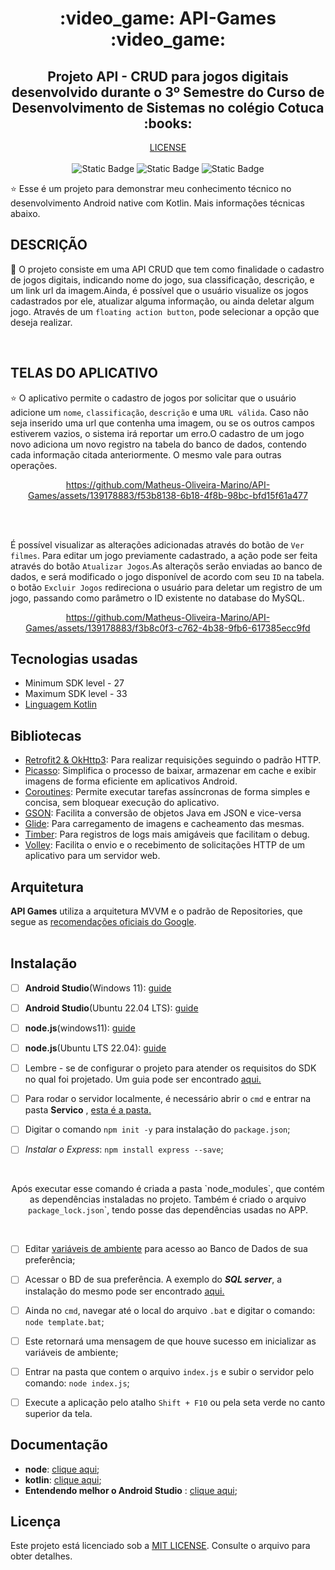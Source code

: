 
<h1 align="center">:video_game: API-Games :video_game: </h1>

  <h2 align = "center">Projeto API - CRUD para jogos digitais desenvolvido durante o 3º Semestre do Curso de Desenvolvimento de Sistemas no colégio Cotuca :books: </h2>  

<p align="center">
  <a href="https://opensource.org/licenses/MIT"></a> <a href="https://opensource.org/license/mit/">LICENSE</a>
  
  <br>
  <br>
    <img alt="Static Badge" src="https://img.shields.io/badge/License%20-%20MIT%20-%20green?style=flat&logo=%2334A853&logoColor=%233d85c6&labelColor=(178%2C%20222%2C%2039)&color=%233d85c6">
    <img alt="Static Badge" src="https://img.shields.io/badge/API%20-%2033%2B%20-%20green?style=flat&logo=%2334A853&logoColor=%2334A853&labelColor=(178%2C%20222%2C%2039)&color=(50%2C205%2C50)">
    <img alt="Static Badge" src="https://img.shields.io/badge/Android%20Apache-%2013.0%20-%20green?style=flat&logo=%2334A853&logoColor=%233d85c6&labelColor=(178%2C%20222%2C%2039)&color=(0%2C255%2C0)">

</p>
  
<p align="center">  

⭐ Esse é um projeto para demonstrar meu conhecimento técnico no desenvolvimento Android native com Kotlin. Mais informações técnicas abaixo.

## DESCRIÇÃO

:rocket: O projeto consiste em uma API CRUD que tem como finalidade o cadastro de jogos digitais, indicando nome do jogo, sua classificação, descrição, e um link url da imagem.Ainda, é possível que o usuário visualize os jogos cadastrados por ele, atualizar alguma informação, ou ainda deletar algum jogo. Através de um ```floating action button```, pode selecionar a opção que deseja realizar.

</p>

</br>

<p float="left" align="center">

## TELAS DO APLICATIVO

⭐ O aplicativo permite o cadastro de jogos por solicitar que o usuário adicione um ```nome```, ```classificação```, ```descrição``` e uma ```URL válida```. Caso não seja inserido 
uma url que contenha uma imagem, ou se os outros campos estiverem vazios, o sistema irá reportar um erro.O cadastro de um jogo novo adiciona um novo registro na tabela do banco de dados, contendo cada informação citada anteriormente. O mesmo vale para outras operações.
<div align="center">
  
  https://github.com/Matheus-Oliveira-Marino/API-Games/assets/139178883/f53b8138-6b18-4f8b-98bc-bfd15f61a477
</div>

<br>
<br>

  É possível visualizar as alterações adicionadas através do botão de ```Ver filmes```. Para editar um jogo previamente cadastrado, a ação pode ser feita através do botão ```Atualizar Jogos```.As alteraçõs serão enviadas ao banco de dados, e será modificado o jogo disponível de acordo com seu ```ID``` na tabela. o botão ```Excluir Jogos``` redireciona o usuário para deletar um registro de um jogo, passando como parâmetro o ID existente no database do MySQL.
  
<div align="center">

  https://github.com/Matheus-Oliveira-Marino/API-Games/assets/139178883/f3b8c0f3-c762-4b38-9fb6-617385ecc9fd

</div>

</p>

## Tecnologias usadas 
- Minimum SDK level - 27
- Maximum SDK level - 33
- [Linguagem Kotlin](https://kotlinlang.org/)


## Bibliotecas
  - [Retrofit2 & OkHttp3](https://github.com/square/retrofit): Para realizar requisições seguindo o padrão HTTP.
  - [Picasso](https://github.com/square/picasso): Simplifica o processo de baixar, armazenar em cache e exibir imagens de forma eficiente em aplicativos Android.
  - [Coroutines](https://github.com/Kotlin/kotlinx.coroutines): Permite executar tarefas assíncronas de forma simples e concisa, sem bloquear execução do aplicativo.
  - [GSON](https://github.com/google/gson): Facilita a conversão de objetos Java em JSON e vice-versa  
  - [Glide](https://github.com/bumptech/glide): Para carregamento de imagens e cacheamento das mesmas.
  - [Timber](https://github.com/JakeWharton/timber): Para registros de logs mais amigáveis que facilitam o debug.
  - [Volley](https://google.github.io/volley/): Facilita o envio e o recebimento de solicitações HTTP de um aplicativo para um servidor web.

## Arquitetura
**API Games** utiliza a arquitetura MVVM e o padrão de Repositories, que segue as [recomendações oficiais do Google](https://developer.android.com/topic/architecture).
</br></br>

## Instalação

- [ ] __Android Studio__(Windows 11): [guide](https://www.youtube.com/watch?v=fxVlHROAkqk)
- [ ] __Android Studio__(Ubuntu 22.04 LTS): [guide](https://www.youtube.com/watch?v=x3nVHXv3oyw)
- [ ] __node.js__(windows11): [guide](https://www.youtube.com/watch?v=EIzdQxMXcrc)
- [ ] __node.js__(Ubuntu LTS 22.04): [guide](https://www.youtube.com/watch?v=EIzdQxMXcrc)

- [ ] Lembre - se de configurar o projeto para atender os requisitos do SDK no qual foi projetado. Um guia pode ser encontrado [aqui.](https://www.youtube.com/watch?v=WyOTf7os4I8)
    
- [ ] Para rodar o servidor localmente, é necessário abrir o `cmd` e entrar na pasta __Servico__ , [esta é a pasta.](https://github.com/Matheus-Oliveira-Marino/API-Games/tree/main/Servico)
      
- [ ] Digitar o comando `npm init -y` para instalação do `package.json`;
      
- [ ] *Instalar o Express*: `npm install express --save`;

</br>
<p align = "Center">
  Após executar esse comando é criada a pasta `node_modules`, que contém as dependências instaladas no
  projeto. Também é criado o arquivo <code>package_lock.json</code>`, tendo posse das dependências usadas no APP.
</p>
</br>

- [ ] Editar [variáveis de ambiente](https://github.com/Matheus-Oliveira-Marino/API-Games/blob/main/Servico/template.bat) para acesso ao Banco de Dados de sua preferência;

- [ ] Acessar o BD de sua preferência. A exemplo do _**SQL server**_, a instalação do mesmo pode ser encontrado [aqui.](https://www.youtube.com/watch?v=Lc3yclqM8rQ)

- [ ] Ainda no `cmd`, navegar até o local do arquivo `.bat` e digitar o comando: `node template.bat`;
 
- [ ] Este retornará uma mensagem de que houve sucesso em inicializar as variáveis de ambiente;

- [ ] Entrar na pasta que contem o arquivo `index.js` e subir o servidor pelo comando: `node index.js`;

- [ ] Execute a aplicação pelo atalho `Shift + F10` ou pela seta verde no canto superior da tela.

## Documentação 

- __node__: [clique aqui](https://github.com/nodejs);
- __kotlin__: [clique aqui](https://github.com/JetBrains/kotlin);
- __Entendendo melhor o Android Studio__ : [clique aqui](https://alexsoaresdesiqueira.gitbooks.io/android-developer/content/utilizando-o-github-no-android-studio.html);

## Licença

Este projeto está licenciado sob a [MIT LICENSE](https://github.com/Matheus-Oliveira-Marino/API-Games/blob/main/LICENSE). Consulte o arquivo para obter detalhes.
